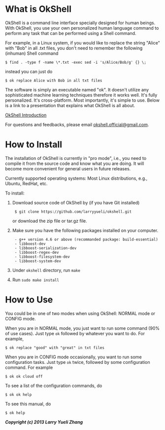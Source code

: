 What is OkShell
===============

OkShell is a command line interface specially designed for human beings. With
OkShell, you use your own personalized human language command to perform any
task that can be performed using a Shell command.

For example, in a Linux system, if you would like to replace the string "Alice"
with "Bob" in all .txt files, you don't need to remember the following
(inhuman) Shell command

    $ find . -type f -name \*.txt -exec sed -i 's/Alice/Bob/g' {} \;

instead you can just do

    $ ok replace Alice with Bob in all txt files

The software is simply an executable named "ok". It doesn't utilize any
sophisticated machine learning techniques therefore it works well. It's fully
personalized. It's cross-platform. Most importantly, it's simple to use. Below
is a link to a presentation that explains what OkShell is all about.

[OkShell Introduction](https://docs.google.com/presentation/d/1HG6YCgUMHHSWAYLbdabj1I1z9pmOVZQp5VvIinCIlXA/pub?start=false&loop=false&delayms=3000)

For questions and feedbacks, please email <okshell.official@gmail.com>.


How to Install
==============

The installation of OkShell is currently in "pro mode", i.e., you need to
compile it from the source code and know what you are doing. It will become
more convenient for general users in future releases.

Currently supported operating systems: Most Linux distributions, e.g., Ubuntu,
RedHat, etc.

To install:

1. Download source code of OkShell by (if you have Git installed)

		$ git clone https://github.com/larryyueli/okshell.git

	or download the zip file or tar.gz file.

2. Make sure you have the following packages installed on your computer.

		- g++ version 4.6 or above (recommanded package: build-essential)
		- libboost-dev
		- libboost-serialization-dev
		- libboost-regex-dev
		- libboost-filesystem-dev
		- libboost-system-dev

3. Under `okshell` directory, run `make`

4. Run `sudo make install`


How to Use
==========

You could be in one of two modes when using OkShell: NORMAL mode or CONFIG
mode. 

When you are in NORMAL mode, you just want to run some command (90% of use
cases). Just type `ok` followed by whatever you want to do. For example,

    $ ok replace "good" with "great" in txt files

When you are in CONFIG mode occasionally, you want to run some configuration
tasks. Just type `ok` twice, followed by some configuration command. For
example

    $ ok ok cloud off

To see a list of the configuration commands, do 

    $ ok ok help

To see this manual, do 

    $ ok help


___Copyright (c) 2013 Larry Yueli Zhang___

